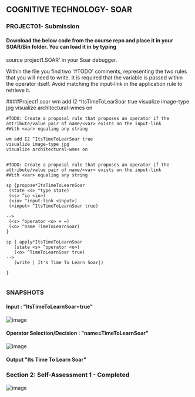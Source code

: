## COGNITIVE TECHNOLOGY- SOAR
### PROJECT01- Submission
#### Download the below code from the course repo and place it in your SOAR/Bin folder. You can load it in by typing 
source project1.SOAR' in your Soar debugger.

Within the file you find two '#TODO' comments, representing the two rules that you will need to write. It is required that the 
variable is passed within the operator itself. Avoid matching the input-link in the application rule to retrieve it.

####Project1.soar
wm add I2 ^ItsTimeToLearSoar true
visualize image-type jpg
visualize architectural-wmes on

```
#TODO: Create a proposal rule that proposes an operator if the attribute/value pair of name/<var> exists on the input-link
#With <var> equaling any string

wm add I2 ^ItsTimeToLearSoar true
visualize image-type jpg
visualize architectural-wmes on


#TODO: Create a proposal rule that proposes an operator if the attribute/value pair of name/<var> exists on the input-link
#With <var> equaling any string

sp {propose*ItsTimeToLearnSoar
 (state <s> ^type state)
 (<s> ^io <io>)
 (<io> ^input-link <input>)
 (<input> ^ItsTimeToLearnSoar true)

-->
 (<s> ^operator <o> + =)
 (<o> ^name TimeToLearnSoar)
}

sp { apply*ItsTimeToLearnSoar
   (state <s> ^operator <o>)
   (<o> ^TimeToLearnSoar true)
-->
   (write | It's Time To Learn Soar|)

}


```

### SNAPSHOTS
#### Input : "ItsTimeToLearnSoar=true"
![image](https://user-images.githubusercontent.com/13011167/84137780-c9602c80-aa6a-11ea-8dec-47da71dae2f4.png)

#### Operator Selection/Decision : "name=TimeToLearnSoar"
![image](https://user-images.githubusercontent.com/13011167/84137866-ef85cc80-aa6a-11ea-9e57-00e2a3faa814.png)

#### Output "Its Time To Learn Soar"

### Section 2: Self-Assessment 1 - Completed
![image](https://user-images.githubusercontent.com/13011167/84131509-42a75180-aa62-11ea-86a8-fa71624ec91f.png)


